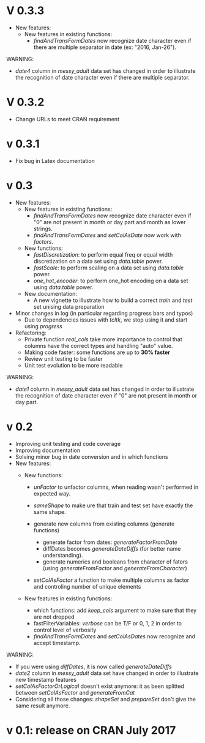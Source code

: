 V 0.3.3
========
- New features:
	- New features in existing functions:
		- *findAndTransFormDates* now recognize date character even if there are multiple separator in date (ex: "2016, Jan-26").

WARNING:
- *date4* column in *messy_adult* data set has changed in order to illustrate the recognition of date character even if there are multiple separator.

V 0.3.2
========
- Change URLs to meet CRAN requirement

v 0.3.1
=======
- Fix bug in Latex documentation

v 0.3
=====
- New features:
	- New features in existing functions:
		- *findAndTransFormDates* now recognize date character even if "0" are not present in month or day part and month as lower strings.
		- *findAndTransFormDates* and *setColAsDate* now work with *factors*.
	- New functions:
		- *fastDiscretization*: to perform equal freq or equal width discretization on a data set using *data.table* power.
		- *fastScale*: to perform scaling on a data set using *data.table* power.
		- *one_hot_encoder*: to perform one_hot encoding on a data set using *data.table* power.
	- New documentation:
		- A new vignette to illustrate how to build a correct *train* and *test* set unising data preparation
- Minor changes in log (in particular regarding progress bars and typos)
	- Due to dependencies issues with *tcltk*, we stop using it and start using *progress*
- Refactoring: 
	- Private function *real_cols* take more importance to control that columns have the correct types and handling "auto" value.
	- Making code faster: some functions are up to **30% faster**
	- Review unit testing to be faster
	- Unit test evolution to be more readable

WARNING:
- *date1* column in *messy_adult* data set has changed in order to illustrate the recognition of date character even if "0" are not present in month or day part.


v 0.2
=====
- Improving unit testing and code coverage
- Improving documentation
- Solving minor bug in date conversion and in which functions
- New features: 
	- New functions:
		- *unFactor* to unfactor columns, when reading wasn't performed in expected way.
		- *sameShape* to make ure that train and test set have exactly the same shape.
		- generate new columns from existing columns (generate functions)
			- generate factor from dates: *generateFactorFromDate*
			- diffDates becomes *generateDateDiffs* (for better name understanding).
			- generate numerics and booleans from character of fators (using *generateFromFactor* and *generateFromCharacter*)
			
		- *setColAsFactor* a function to make multiple columns as factor and controling number of unique elements
		
	- New features in existing functions:	
		- which functions: add *keep_cols* argument to make sure that they are not dropped
		- fastFilterVariables: *verbose* can be T/F or 0, 1, 2 in order to control level of verbosity
		- *findAndTransFormDates* and *setColAsDates* now recognize and accept timestamp.

WARNING:
- If you were using *diffDates*, it is now called *generateDateDiffs*
- *date2* column in *messy_adult* data set have changed in order to illustrate new timestamp features
- *setColAsFactorOrLogical* doesn't exist anymore: it as been splitted between *setColAsFactor* and *generateFromCat*
- Considering all those changes: *shapeSet* and *prepareSet* don't give the same result anymore.


v 0.1: release on CRAN July 2017
================================
